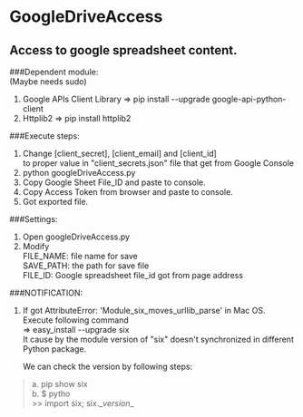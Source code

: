 
# GoogleDriveAccess
## Access to google spreadsheet content.


###Dependent module:  
(Maybe needs sudo)

1. Google APIs Client Library => pip install --upgrade google-api-python-client  
2. Httplib2 => pip install httplib2

###Execute steps:

1. Change [client_secret], [client_email] and [client_id]  
	to proper value in "client_secrets.json" file that get from Google Console
2. python googleDriveAccess.py
3. Copy Google Sheet File_ID and paste to console.
4. Copy Access Token from browser and paste to console.
5. Got exported file.

###Settings:

1. Open googleDriveAccess.py
2. Modify  
	FILE_NAME: file name for save  
	SAVE_PATH: the path for save file  
	FILE_ID: Google spreadsheet file_id got from page address  

###NOTIFICATION:

1. If got AttributeError: 'Module_six_moves_urllib_parse' in Mac OS. Execute following command  
	=> easy_install --upgrade six  
  It cause by the module version of "six" doesn't synchronized in different Python package.  

	We can check the version by following steps:  
>  	a. pip show six  
>  	b. $ pytho  
>		\>> import six; six.\__version__  
